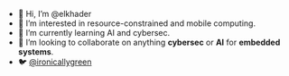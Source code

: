 - 👋 Hi, I’m @elkhader
- 👀 I’m interested in resource-constrained and mobile computing.
- 🌱 I’m currently learning AI and cybersec.
- 💞️ I’m looking to collaborate on anything <b>cybersec</b> or **AI** for **embedded systems**.
- 🐦  <a href="https://twitter.com/ironicallygreen">@ironicallygreen</a>

<!---
elkhader/elkhader is a ✨ special ✨ repository because its `README.md` (this file) appears on your GitHub profile.
You can click the Preview link to take a look at your changes.
--->
